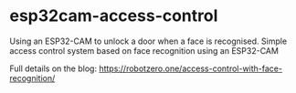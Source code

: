 # esp32cam-access-control
Using an ESP32-CAM to unlock a door when a face is recognised.  Simple access control system based on face recognition using an ESP32-CAM

Full details on the blog: https://robotzero.one/access-control-with-face-recognition/
